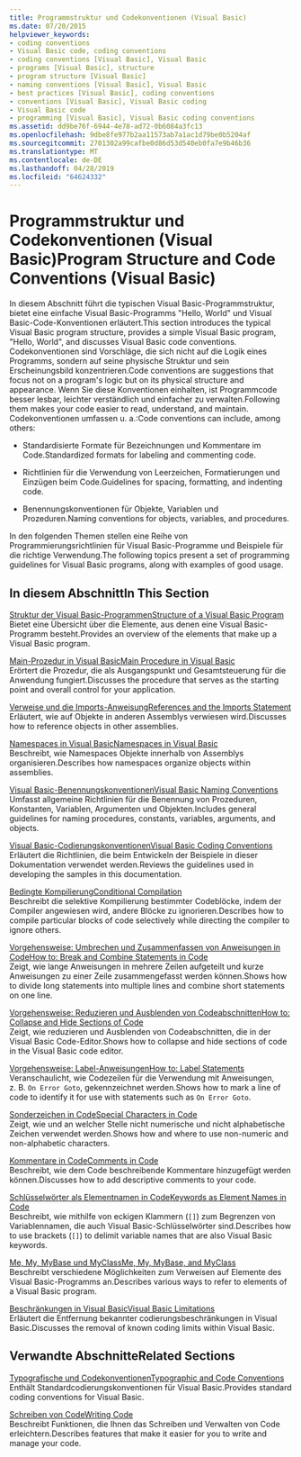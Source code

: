```yaml
---
title: Programmstruktur und Codekonventionen (Visual Basic)
ms.date: 07/20/2015
helpviewer_keywords:
- coding conventions
- Visual Basic code, coding conventions
- coding conventions [Visual Basic], Visual Basic
- programs [Visual Basic], structure
- program structure [Visual Basic]
- naming conventions [Visual Basic], Visual Basic
- best practices [Visual Basic], coding conventions
- conventions [Visual Basic], Visual Basic coding
- Visual Basic code
- programming [Visual Basic], Visual Basic coding conventions
ms.assetid: dd9be76f-6944-4e78-ad72-0b6084a3fc13
ms.openlocfilehash: 9dbe8fe977b2aa11573ab7a1ac1d79be0b5204af
ms.sourcegitcommit: 2701302a99cafbe0d86d53d540eb0fa7e9b46b36
ms.translationtype: MT
ms.contentlocale: de-DE
ms.lasthandoff: 04/28/2019
ms.locfileid: "64624332"
---
```

# <a name="program-structure-and-code-conventions-visual-basic"></a><span data-ttu-id="8b56f-102">Programmstruktur und Codekonventionen (Visual Basic)</span><span class="sxs-lookup"><span data-stu-id="8b56f-102">Program Structure and Code Conventions (Visual Basic)</span></span>
<span data-ttu-id="8b56f-103">In diesem Abschnitt führt die typischen Visual Basic-Programmstruktur, bietet eine einfache Visual Basic-Programms "Hello, World" und Visual Basic-Code-Konventionen erläutert.</span><span class="sxs-lookup"><span data-stu-id="8b56f-103">This section introduces the typical Visual Basic program structure, provides a simple Visual Basic program, "Hello, World", and discusses Visual Basic code conventions.</span></span> <span data-ttu-id="8b56f-104">Codekonventionen sind Vorschläge, die sich nicht auf die Logik eines Programms, sondern auf seine physische Struktur und sein Erscheinungsbild konzentrieren.</span><span class="sxs-lookup"><span data-stu-id="8b56f-104">Code conventions are suggestions that focus not on a program's logic but on its physical structure and appearance.</span></span> <span data-ttu-id="8b56f-105">Wenn Sie diese Konventionen einhalten, ist Programmcode besser lesbar, leichter verständlich und einfacher zu verwalten.</span><span class="sxs-lookup"><span data-stu-id="8b56f-105">Following them makes your code easier to read, understand, and maintain.</span></span> <span data-ttu-id="8b56f-106">Codekonventionen umfassen u. a.:</span><span class="sxs-lookup"><span data-stu-id="8b56f-106">Code conventions can include, among others:</span></span>  
  
- <span data-ttu-id="8b56f-107">Standardisierte Formate für Bezeichnungen und Kommentare im Code.</span><span class="sxs-lookup"><span data-stu-id="8b56f-107">Standardized formats for labeling and commenting code.</span></span>  
  
- <span data-ttu-id="8b56f-108">Richtlinien für die Verwendung von Leerzeichen, Formatierungen und Einzügen beim Code.</span><span class="sxs-lookup"><span data-stu-id="8b56f-108">Guidelines for spacing, formatting, and indenting code.</span></span>  
  
- <span data-ttu-id="8b56f-109">Benennungskonventionen für Objekte, Variablen und Prozeduren.</span><span class="sxs-lookup"><span data-stu-id="8b56f-109">Naming conventions for objects, variables, and procedures.</span></span>  
  
 <span data-ttu-id="8b56f-110">In den folgenden Themen stellen eine Reihe von Programmierungsrichtlinien für Visual Basic-Programme und Beispiele für die richtige Verwendung.</span><span class="sxs-lookup"><span data-stu-id="8b56f-110">The following topics present a set of programming guidelines for Visual Basic programs, along with examples of good usage.</span></span>  
  
## <a name="in-this-section"></a><span data-ttu-id="8b56f-111">In diesem Abschnitt</span><span class="sxs-lookup"><span data-stu-id="8b56f-111">In This Section</span></span>  
 [<span data-ttu-id="8b56f-112">Struktur der Visual Basic-Programmen</span><span class="sxs-lookup"><span data-stu-id="8b56f-112">Structure of a Visual Basic Program</span></span>](../../../visual-basic/programming-guide/program-structure/structure-of-a-visual-basic-program.md)  
 <span data-ttu-id="8b56f-113">Bietet eine Übersicht über die Elemente, aus denen eine Visual Basic-Programm besteht.</span><span class="sxs-lookup"><span data-stu-id="8b56f-113">Provides an overview of the elements that make up a Visual Basic program.</span></span>  
  
 [<span data-ttu-id="8b56f-114">Main-Prozedur in Visual Basic</span><span class="sxs-lookup"><span data-stu-id="8b56f-114">Main Procedure in Visual Basic</span></span>](../../../visual-basic/programming-guide/program-structure/main-procedure.md)  
 <span data-ttu-id="8b56f-115">Erörtert die Prozedur, die als Ausgangspunkt und Gesamtsteuerung für die Anwendung fungiert.</span><span class="sxs-lookup"><span data-stu-id="8b56f-115">Discusses the procedure that serves as the starting point and overall control for your application.</span></span>  
  
 [<span data-ttu-id="8b56f-116">Verweise und die Imports-Anweisung</span><span class="sxs-lookup"><span data-stu-id="8b56f-116">References and the Imports Statement</span></span>](../../../visual-basic/programming-guide/program-structure/references-and-the-imports-statement.md)  
 <span data-ttu-id="8b56f-117">Erläutert, wie auf Objekte in anderen Assemblys verwiesen wird.</span><span class="sxs-lookup"><span data-stu-id="8b56f-117">Discusses how to reference objects in other assemblies.</span></span>  
  
 [<span data-ttu-id="8b56f-118">Namespaces in Visual Basic</span><span class="sxs-lookup"><span data-stu-id="8b56f-118">Namespaces in Visual Basic</span></span>](../../../visual-basic/programming-guide/program-structure/namespaces.md)  
 <span data-ttu-id="8b56f-119">Beschreibt, wie Namespaces Objekte innerhalb von Assemblys organisieren.</span><span class="sxs-lookup"><span data-stu-id="8b56f-119">Describes how namespaces organize objects within assemblies.</span></span>  
  
 [<span data-ttu-id="8b56f-120">Visual Basic-Benennungskonventionen</span><span class="sxs-lookup"><span data-stu-id="8b56f-120">Visual Basic Naming Conventions</span></span>](../../../visual-basic/programming-guide/program-structure/naming-conventions.md)  
 <span data-ttu-id="8b56f-121">Umfasst allgemeine Richtlinien für die Benennung von Prozeduren, Konstanten, Variablen, Argumenten und Objekten.</span><span class="sxs-lookup"><span data-stu-id="8b56f-121">Includes general guidelines for naming procedures, constants, variables, arguments, and objects.</span></span>  
  
 [<span data-ttu-id="8b56f-122">Visual Basic-Codierungskonventionen</span><span class="sxs-lookup"><span data-stu-id="8b56f-122">Visual Basic Coding Conventions</span></span>](../../../visual-basic/programming-guide/program-structure/coding-conventions.md)  
 <span data-ttu-id="8b56f-123">Erläutert die Richtlinien, die beim Entwickeln der Beispiele in dieser Dokumentation verwendet werden.</span><span class="sxs-lookup"><span data-stu-id="8b56f-123">Reviews the guidelines used in developing the samples in this documentation.</span></span>  
  
 [<span data-ttu-id="8b56f-124">Bedingte Kompilierung</span><span class="sxs-lookup"><span data-stu-id="8b56f-124">Conditional Compilation</span></span>](../../../visual-basic/programming-guide/program-structure/conditional-compilation.md)  
 <span data-ttu-id="8b56f-125">Beschreibt die selektive Kompilierung bestimmter Codeblöcke, indem der Compiler angewiesen wird, andere Blöcke zu ignorieren.</span><span class="sxs-lookup"><span data-stu-id="8b56f-125">Describes how to compile particular blocks of code selectively while directing the compiler to ignore others.</span></span>  
  
 [<span data-ttu-id="8b56f-126">Vorgehensweise: Umbrechen und Zusammenfassen von Anweisungen in Code</span><span class="sxs-lookup"><span data-stu-id="8b56f-126">How to: Break and Combine Statements in Code</span></span>](../../../visual-basic/programming-guide/program-structure/how-to-break-and-combine-statements-in-code.md)  
 <span data-ttu-id="8b56f-127">Zeigt, wie lange Anweisungen in mehrere Zeilen aufgeteilt und kurze Anweisungen zu einer Zeile zusammengefasst werden können.</span><span class="sxs-lookup"><span data-stu-id="8b56f-127">Shows how to divide long statements into multiple lines and combine short statements on one line.</span></span>  
  
 [<span data-ttu-id="8b56f-128">Vorgehensweise: Reduzieren und Ausblenden von Codeabschnitten</span><span class="sxs-lookup"><span data-stu-id="8b56f-128">How to: Collapse and Hide Sections of Code</span></span>](../../../visual-basic/programming-guide/program-structure/how-to-collapse-and-hide-sections-of-code.md)  
 <span data-ttu-id="8b56f-129">Zeigt, wie reduzieren und Ausblenden von Codeabschnitten, die in der Visual Basic Code-Editor.</span><span class="sxs-lookup"><span data-stu-id="8b56f-129">Shows how to collapse and hide sections of code in the Visual Basic code editor.</span></span>  
  
 [<span data-ttu-id="8b56f-130">Vorgehensweise: Label-Anweisungen</span><span class="sxs-lookup"><span data-stu-id="8b56f-130">How to: Label Statements</span></span>](../../../visual-basic/programming-guide/program-structure/how-to-label-statements.md)  
 <span data-ttu-id="8b56f-131">Veranschaulicht, wie Codezeilen für die Verwendung mit Anweisungen, z. B. `On Error Goto`, gekennzeichnet werden.</span><span class="sxs-lookup"><span data-stu-id="8b56f-131">Shows how to mark a line of code to identify it for use with statements such as `On Error Goto`.</span></span>  
  
 [<span data-ttu-id="8b56f-132">Sonderzeichen in Code</span><span class="sxs-lookup"><span data-stu-id="8b56f-132">Special Characters in Code</span></span>](../../../visual-basic/programming-guide/program-structure/special-characters-in-code.md)  
 <span data-ttu-id="8b56f-133">Zeigt, wie und an welcher Stelle nicht numerische und nicht alphabetische Zeichen verwendet werden.</span><span class="sxs-lookup"><span data-stu-id="8b56f-133">Shows how and where to use non-numeric and non-alphabetic characters.</span></span>  
  
 [<span data-ttu-id="8b56f-134">Kommentare in Code</span><span class="sxs-lookup"><span data-stu-id="8b56f-134">Comments in Code</span></span>](../../../visual-basic/programming-guide/program-structure/comments-in-code.md)  
 <span data-ttu-id="8b56f-135">Beschreibt, wie dem Code beschreibende Kommentare hinzugefügt werden können.</span><span class="sxs-lookup"><span data-stu-id="8b56f-135">Discusses how to add descriptive comments to your code.</span></span>  
  
 [<span data-ttu-id="8b56f-136">Schlüsselwörter als Elementnamen in Code</span><span class="sxs-lookup"><span data-stu-id="8b56f-136">Keywords as Element Names in Code</span></span>](../../../visual-basic/programming-guide/program-structure/keywords-as-element-names-in-code.md)  
 <span data-ttu-id="8b56f-137">Beschreibt, wie mithilfe von eckigen Klammern (`[]`) zum Begrenzen von Variablennamen, die auch Visual Basic-Schlüsselwörter sind.</span><span class="sxs-lookup"><span data-stu-id="8b56f-137">Describes how to use brackets (`[]`) to delimit variable names that are also Visual Basic keywords.</span></span>  
  
 [<span data-ttu-id="8b56f-138">Me, My, MyBase und MyClass</span><span class="sxs-lookup"><span data-stu-id="8b56f-138">Me, My, MyBase, and MyClass</span></span>](../../../visual-basic/programming-guide/program-structure/me-my-mybase-and-myclass.md)  
 <span data-ttu-id="8b56f-139">Beschreibt verschiedene Möglichkeiten zum Verweisen auf Elemente des Visual Basic-Programms an.</span><span class="sxs-lookup"><span data-stu-id="8b56f-139">Describes various ways to refer to elements of a Visual Basic program.</span></span>  
  
 [<span data-ttu-id="8b56f-140">Beschränkungen in Visual Basic</span><span class="sxs-lookup"><span data-stu-id="8b56f-140">Visual Basic Limitations</span></span>](../../../visual-basic/programming-guide/program-structure/limitations.md)  
 <span data-ttu-id="8b56f-141">Erläutert die Entfernung bekannter codierungsbeschränkungen in Visual Basic.</span><span class="sxs-lookup"><span data-stu-id="8b56f-141">Discusses the removal of known coding limits within Visual Basic.</span></span>  
  
## <a name="related-sections"></a><span data-ttu-id="8b56f-142">Verwandte Abschnitte</span><span class="sxs-lookup"><span data-stu-id="8b56f-142">Related Sections</span></span>  
 [<span data-ttu-id="8b56f-143">Typografische und Codekonventionen</span><span class="sxs-lookup"><span data-stu-id="8b56f-143">Typographic and Code Conventions</span></span>](../../../visual-basic/language-reference/typographic-and-code-conventions.md)  
 <span data-ttu-id="8b56f-144">Enthält Standardcodierungskonventionen für Visual Basic.</span><span class="sxs-lookup"><span data-stu-id="8b56f-144">Provides standard coding conventions for Visual Basic.</span></span>  
  
 [<span data-ttu-id="8b56f-145">Schreiben von Code</span><span class="sxs-lookup"><span data-stu-id="8b56f-145">Writing Code</span></span>](/visualstudio/ide/writing-code-in-the-code-and-text-editor)  
 <span data-ttu-id="8b56f-146">Beschreibt Funktionen, die Ihnen das Schreiben und Verwalten von Code erleichtern.</span><span class="sxs-lookup"><span data-stu-id="8b56f-146">Describes features that make it easier for you to write and manage your code.</span></span>
